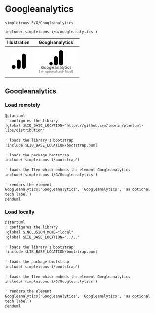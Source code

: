 # Googleanalytics


```text
simpleicons-5/G/Googleanalytics
```

```text
include('simpleicons-5/G/Googleanalytics')
```



| Illustration | Googleanalytics |
| :---: | :---: |
| ![illustration for Illustration](../../simpleicons-5/G/Googleanalytics.png) | ![illustration for Googleanalytics](../../simpleicons-5/G/Googleanalytics.Local.png) |




## Googleanalytics

### Load remotely
```plantuml
@startuml
' configures the library
!global $LIB_BASE_LOCATION="https://github.com/tmorin/plantuml-libs/distribution"

' loads the library's bootstrap
!include $LIB_BASE_LOCATION/bootstrap.puml

' loads the package bootstrap
include('simpleicons-5/bootstrap')

' loads the Item which embeds the element Googleanalytics
include('simpleicons-5/G/Googleanalytics')

' renders the element
Googleanalytics('Googleanalytics', 'Googleanalytics', 'an optional tech label')
@enduml
```

### Load locally
```plantuml
@startuml
' configures the library
!global $INCLUSION_MODE="local"
!global $LIB_BASE_LOCATION="../.."

' loads the library's bootstrap
!include $LIB_BASE_LOCATION/bootstrap.puml

' loads the package bootstrap
include('simpleicons-5/bootstrap')

' loads the Item which embeds the element Googleanalytics
include('simpleicons-5/G/Googleanalytics')

' renders the element
Googleanalytics('Googleanalytics', 'Googleanalytics', 'an optional tech label')
@enduml
```


